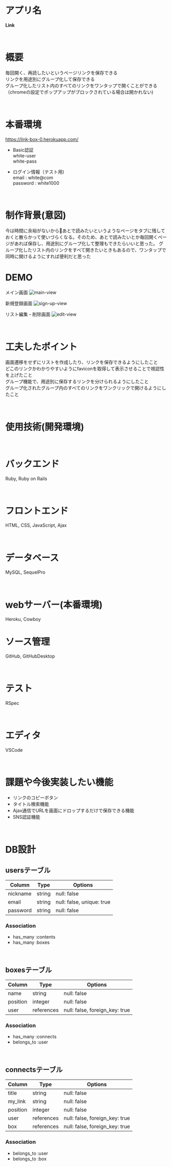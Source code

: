# アプリ名
**Link**

<br>

# 概要
毎回開く、再読したいというページリンクを保存できる  
リンクを用途別にグループ化して保存できる  
グループ化したリスト内のすべてのリンクをワンタップで開くことができる（chromeの設定でポップアップがブロックされている場合は開かれない)  

<br>

# 本番環境
https://link-box-0.herokuapp.com/  
- Basic認証  
white-user  
white-pass  

- ログイン情報（テスト用)  
email : white@com  
password : white1000  

<br>

# 制作背景(意図)
今は時間に余裕がないからあとで読みたいというようなページをタブに残しておくと散らかって使いづらくなる。そのため、あとで読みたいとか毎回開くページがあれば保存し、用途別にグループ化して整理もできたらいいと思った。
グループ化したリスト内のリンクをすべて開きたいときもあるので、ワンタップで同時に開けるようにすれば便利だと思った
<br>

# DEMO

メイン画面
![main-view](https://user-images.githubusercontent.com/61821997/96987225-adfb4700-155d-11eb-8621-655556fae48c.gif)

新規登録画面
![sign-up-view](https://user-images.githubusercontent.com/61821997/96987551-22ce8100-155e-11eb-89bb-77b40e961e80.gif)

リスト編集・削除画面
![edit-view](https://user-images.githubusercontent.com/61821997/96990908-af7b3e00-1562-11eb-86b4-c9750b49f134.gif)

<br>

# 工夫したポイント
画面遷移をせずにリストを作成したり、リンクを保存できるようにしたこと  
どこのリンクかわかりやすいようにfaviconを取得して表示させることで視認性を上げたこと  
グループ機能で、用途別に保存するリンクを分けられるようにしたこと  
グループ化されたグループ内のすべてのリンクをワンクリックで開けるようにしたこと  

<br>

# 使用技術(開発環境)
<br>

# バックエンド
Ruby, Ruby on Rails

<br>

# フロントエンド
HTML, CSS, JavaScript, Ajax

<br>

# データベース
MySQL, SequelPro

<br>

# webサーバー(本番環境)
Heroku, Cowboy

# ソース管理
GitHub, GitHubDesktop

<br>

# テスト
RSpec

<br>

# エディタ
VSCode

<br>

# 課題や今後実装したい機能
- リンクのコピーボタン
- タイトル検索機能
- Ajax通信でURLを画面にドロップするだけで保存できる機能
- SNS認証機能

<br>

# DB設計

## usersテーブル

| Column   | Type   | Options                  |
| -------- | ------ | ------------------------ |
| nickname | string | null: false              |
| email    | string | null: false, unique: true|
| password | string | null: false              |

### Association
- has_many :contents
- has_many :boxes

<br>

## boxesテーブル

| Column   | Type       | Options     |
| -------- | ---------- | ----------- |
| name     | string     | null: false |
| position | integer    | null: false |
| user     | references | null: false, foreign_key: true |

### Association
- has_many :connects
- belongs_to :user

<br>

## connectsテーブル

| Column   | Type        | Options                        |
| -------- | ----------- | ------------------------------ |
| title    | string      | null: false                    |
| my_link  | string      | null: false                    |
| position | integer     | null: false                    |
| user     | references  | null: false, foreign_key: true |
| box      | references  | null: false, foreign_key: true |

### Association
- belongs_to :user
- belongs_to :box